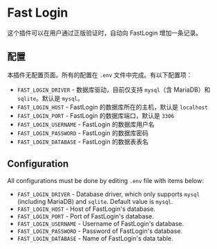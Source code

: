 # Fast Login

这个插件可以在用户通过正版验证时，自动向 FastLogin 增加一条记录。

## 配置

本插件无配置页面。所有的配置在 `.env` 文件中完成。有以下配置项：

- `FAST_LOGIN_DRIVER` - 数据库驱动，目前仅支持 `mysql`（含 MariaDB）和 `sqlite`。默认是 `mysql`。
- `FAST_LOGIN_HOST` - FastLogin 的数据库所在的主机，默认是 `localhost`
- `FAST_LOGIN_PORT` - FastLogin 的数据库端口，默认是 `3306`
- `FAST_LOGIN_USERNAME` - FastLogin 的数据库用户名
- `FAST_LOGIN_PASSWORD` - FastLogin 的数据库密码
- `FAST_LOGIN_DATABASE` - FastLogin 的数据表表名

## Configuration

All configurations must be done by editing `.env` file with items below:

- `FAST_LOGIN_DRIVER` - Database driver, which only supports `mysql` (including MariaDB) and `sqlite`. Default value is `mysql`.
- `FAST_LOGIN_HOST` - Host of FastLogin's database.
- `FAST_LOGIN_PORT` - Port of FastLogin's database.
- `FAST_LOGIN_USERNAME` - Username of FastLogin's database.
- `FAST_LOGIN_PASSWORD` - Password of FastLogin's database.
- `FAST_LOGIN_DATABASE` - Name of FastLogin's data table.
